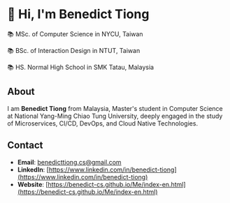 # 👋 Hi, I'm Benedict Tiong

📚 MSc. of Computer Science in NYCU, Taiwan

📚 BSc. of Interaction Design in NTUT, Taiwan

📚 HS. Normal High School in SMK Tatau, Malaysia

## About
I am **Benedict Tiong** from Malaysia, Master's student in Computer Science at National Yang-Ming Chiao Tung University, deeply engaged in the study of Microservices, CI/CD, DevOps, and Cloud Native Technologies.

## Contact
- **Email**: [benedicttiong.cs@gmail.com](mailto:benedicttiong.cs@gmail.com)
- **LinkedIn**: [https://www.linkedin.com/in/benedict-tiong](https://www.linkedin.com/in/benedict-tiong)
- **Website**: [https://benedict-cs.github.io/Me/index-en.html](https://benedict-cs.github.io/Me/index-en.html)


